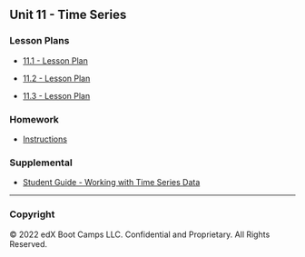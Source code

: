 ## Unit 11 - Time Series

### Lesson Plans

* [11.1 - Lesson Plan](1/LessonPlan.md)

* [11.2 - Lesson Plan](2/LessonPlan.md)

* [11.3 - Lesson Plan](3/LessonPlan.md)

### Homework

* [Instructions](../../02-Homework/11-Time-Series/Instructions/README.md)

### Supplemental

* [Student Guide - Working with Time Series Data](Supplemental/StudentGuide.md)

- - -

### Copyright

© 2022 edX Boot Camps LLC. Confidential and Proprietary. All Rights Reserved.
